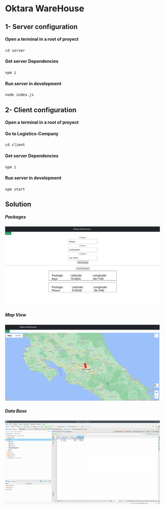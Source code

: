 # Oktara WareHouse

## 1- Server configuration
#### Open a terminal in a root of proyect
`cd server`

#### Get server Dependencies
`npm i`

#### Run server in development
`node index.js`

## 2- Client configuration
#### Open a terminal in a root of proyect
#### Go to Logistics-Company
`cd client`

#### Get server Dependencies
`npm i`

#### Run server in development
`npm start`

## Solution
##### Packages
![Screenshot (160)](https://github.com/Bryancampos20/Oktara/blob/main/pictures/Package.png)

##### Map View
![Screenshot (162)](https://github.com/Bryancampos20/Oktara/blob/main/pictures/Map.png)

##### Data Base
![Screenshot (162)](https://github.com/Bryancampos20/Oktara/blob/main/pictures/SQL.png)
